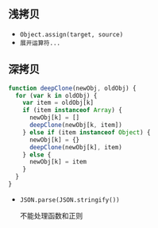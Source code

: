 ## 浅拷贝

+ `Object.assign(target, source)`
+ `展开运算符...`

## 深拷贝

```js
function deepClone(newObj, oldObj) {
  for (var k in oldObj) {
    var item = oldObj[k]
    if (item instanceof Array) {
      newObj[k] = []
      deepClone(newObj[k, item])
    } else if (item instanceof Object) {
      newObj[k] = {}
      deepClone(newObj[k], item)
    } else {
      newObj[k] = item
    }
  }
}
```

+ `JSON.parse(JSON.stringify())`

  不能处理函数和正则

